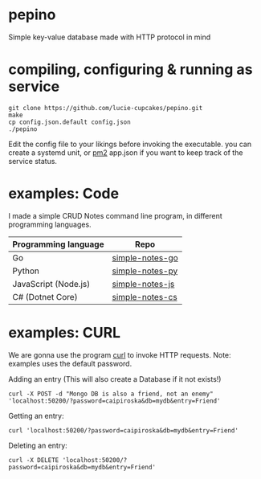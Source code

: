 # pepino
Simple key-value database made with HTTP protocol in mind

# compiling, configuring & running as service

	git clone https://github.com/lucie-cupcakes/pepino.git
	make
	cp config.json.default config.json
	./pepino

Edit the config file to your likings before invoking the executable.
you can create a systemd unit, or [pm2](https://github.com/Unitech/pm2) app.json if you want to keep track of the service status.

# examples: Code
I made a simple CRUD Notes command line program, in different programming languages.

|Programming language| Repo |
|--|--|
| Go | [simple-notes-go](https://github.com/lucie-cupcakes/simple-notes-go) |
| Python | [simple-notes-py](https://github.com/lucie-cupcakes/simple-notes-py) |
| JavaScript (Node.js) | [simple-notes-js](https://github.com/lucie-cupcakes/simple-notes-js) |
| C# (Dotnet Core) | [simple-notes-cs](https://github.com/lucie-cupcakes/simple-notes-cs) |

# examples: CURL
We are gonna use the program [curl](https://curl.se/) to invoke HTTP requests.
Note: examples uses the default password.

Adding an entry (This will also create a Database if it not exists!)

	curl -X POST -d "Mongo DB is also a friend, not an enemy" 'localhost:50200/?password=caipiroska&db=mydb&entry=Friend'

Getting an entry:
	
	curl 'localhost:50200/?password=caipiroska&db=mydb&entry=Friend'

Deleting an entry:

	curl -X DELETE 'localhost:50200/?password=caipiroska&db=mydb&entry=Friend'

